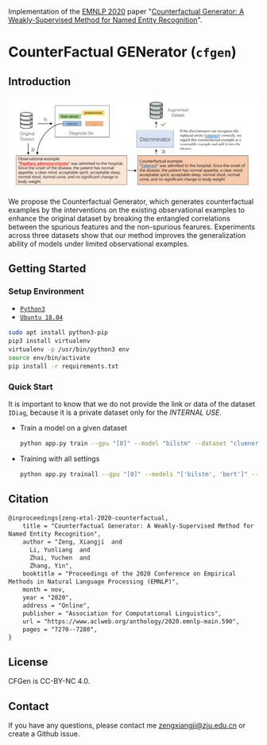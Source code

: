 Implementation of the [EMNLP 2020](https://2020.emnlp.org/papers/main) paper "[Counterfactual Generator: A Weakly-Supervised Method for Named Entity Recognition](https://www.aclweb.org/anthology/2020.emnlp-main.590/)".

# **C**ounter**F**actual **GEN**erator (`cfgen`)
## Introduction
![](./docs/_static/pipeline.png)

We propose the Counterfactual Generator, which generates counterfactual examples by the interventions on the existing observational examples to enhance the original dataset by breaking the entangled correlations between the spurious features and the non-spurious fearures. Experiments across three datasets show that our method improves the generalization ability of models under limited observational examples.

## Getting Started
### Setup Environment
- [`Python3`](https://www.python.org/)
- [`Ubuntu 18.04`](https://ubuntu.com/download/desktop)

```bash
sudo apt install python3-pip
pip3 install virtualenv
virtualenv -p /usr/bin/python3 env
source env/bin/activate
pip install -r requirements.txt
```

### Quick Start
It is important to know that we do not provide the link or data of the dataset `IDiag`, because it is a private dataset only for the *INTERNAL USE*.

- Train a model on a given dataset

    ```bash
    python app.py train --gpu "[0]" --model "bilstm" --dataset "cluener" --seed 100
    ```

- Training with all settings

    ```bash
    python app.py trainall --gpu "[0]" --models "['bilstm', 'bert']" --datasets "['cluener', 'cner']"
    ```

## Citation
```plain
@inproceedings{zeng-etal-2020-counterfactual,
    title = "Counterfactual Generator: A Weakly-Supervised Method for Named Entity Recognition",
    author = "Zeng, Xiangji  and
      Li, Yunliang  and
      Zhai, Yuchen  and
      Zhang, Yin",
    booktitle = "Proceedings of the 2020 Conference on Empirical Methods in Natural Language Processing (EMNLP)",
    month = nov,
    year = "2020",
    address = "Online",
    publisher = "Association for Computational Linguistics",
    url = "https://www.aclweb.org/anthology/2020.emnlp-main.590",
    pages = "7270--7280",
}
```

## License
CFGen is CC-BY-NC 4.0.

## Contact
If you have any questions, please contact me <zengxiangji@zju.edu.cn> or create a Github issue.

